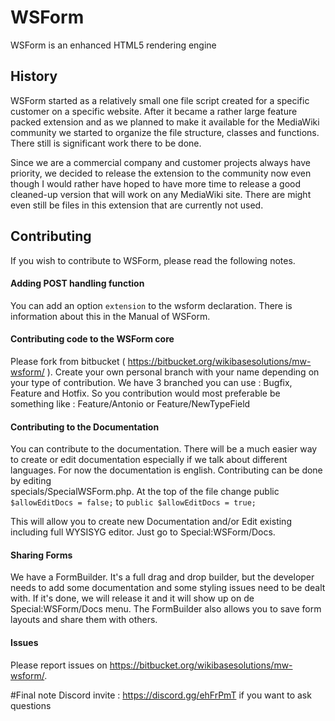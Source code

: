 # WSForm

WSForm is an enhanced HTML5 rendering engine

## History

WSForm started as a relatively small one file script created for a specific customer on a specific website.
After it became a rather large feature packed extension and as we planned to make it available for the MediaWiki community 
we started to organize the file structure, classes and functions. There still is significant work there to be done.

Since we are a commercial company and customer projects always have priority, we decided to release the extension to the community now 
even though I would rather have hoped to have more time to release a good cleaned-up version that will work on any MediaWiki site.
There are might even still be files in this extension that are currently not used.
 
## Contributing
If you wish to contribute to WSForm, please read the following notes.

#### Adding POST handling function
You can add an option ```extension``` to the wsform declaration. There is information about this in the Manual of WSForm.

#### Contributing code to the WSForm core
Please fork from bitbucket ( https://bitbucket.org/wikibasesolutions/mw-wsform/ ).
Create your own personal branch with your name depending on your type of contribution.
We have 3 branched you can use : Bugfix, Feature and Hotfix. 
So you contribution would most preferable be something like : Feature/Antonio or Feature/NewTypeField

#### Contributing to the Documentation
You can contribute to the documentation. There will be a much easier way to create or edit documentation especially if 
we talk about different languages. For now the documentation is english. Contributing can be done by editing  
specials/SpecialWSForm.php. At the top of the file change public ```$allowEditDocs = false;``` to ```public $allowEditDocs = true;```

This will allow you to create new Documentation and/or Edit existing including full WYSISYG editor. Just go to 
Special:WSForm/Docs.

#### Sharing Forms
We have a FormBuilder. It's a full drag and drop builder, but the developer needs to add some documentation and some 
styling issues need to be dealt with. If it's done, we will release it and it will show up on de Special:WSForm/Docs menu.
The FormBuilder also allows you to save form layouts and share them with others.

#### Issues
Please report issues on https://bitbucket.org/wikibasesolutions/mw-wsform/.

#Final note
Discord invite : https://discord.gg/ehFrPmT if you want to ask questions


